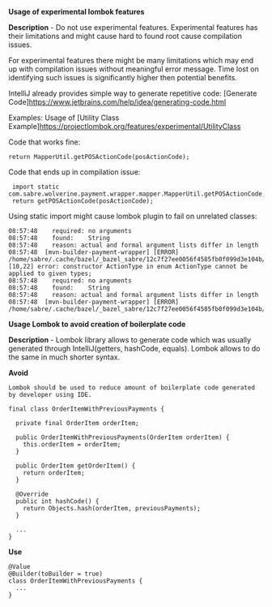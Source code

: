 **Usage of experimental lombok features**

**Description** - Do not use experimental features. Experimental features has their limitations and might cause hard to found root cause compilation issues.

For experimental features there might be many limitations which may end up with compilation issues without meaningful error message.
Time lost on identifying such issues is significantly higher then potential benefits.

IntelliJ already provides simple way to generate repetitive code: [Generate Code]https://www.jetbrains.com/help/idea/generating-code.html

Examples:
Usage of [Utility Class Example]https://projectlombok.org/features/experimental/UtilityClass

Code that works fine:
  
  ``` 
  return MapperUtil.getPOSActionCode(posActionCode);
   ```

Code that ends up in compilation issue:<br>
  ```
   import static com.sabre.wolverine.payment.wrapper.mapper.MapperUtil.getPOSActionCode;
   return getPOSActionCode(posActionCode);
  ```

Using static import might cause lombok plugin to fail on unrelated classes:

```
08:57:48    required: no arguments
08:57:48    found:    String
08:57:48    reason: actual and formal argument lists differ in length
08:57:48  [mvn-builder-payment-wrapper] [ERROR] /home/sabre/.cache/bazel/_bazel_sabre/12c7f27ee0056f4585fb0f099d3e104b/execroot/sabre2/wolverine/order/payment_wrapper/service/src/main/java/com/sabre/wolverine/payment/wrapper/utils/ActionType.java:[10,22] error: constructor ActionType in enum ActionType cannot be applied to given types;
08:57:48    required: no arguments
08:57:48    found:    String
08:57:48    reason: actual and formal argument lists differ in length
08:57:48  [mvn-builder-payment-wrapper] [ERROR] /home/sabre/.cache/bazel/_bazel_sabre/12c7f27ee0056f4585fb0f099d3e104b/execroot/sabre
```

**Usage Lombok to avoid creation of boilerplate code**

**Description** - Lombok library allows to generate code which was usually generated through IntelliJ(getters, hashCode, equals). Lombok allows to do the same in much shorter syntax.

**Avoid**
```
Lombok should be used to reduce amount of boilerplate code generated by developer using IDE.

final class OrderItemWithPreviousPayments {
 
  private final OrderItem orderItem;
 
  public OrderItemWithPreviousPayments(OrderItem orderItem) {
    this.orderItem = orderItem;
  }
 
  public OrderItem getOrderItem() {
    return orderItem;
  }
 
  @Override
  public int hashCode() {
    return Objects.hash(orderItem, previousPayments);
  }
 
  ...
}
```
**Use**
```
@Value
@Builder(toBuilder = true)
class OrderItemWithPreviousPayments {
  ...
}
```
